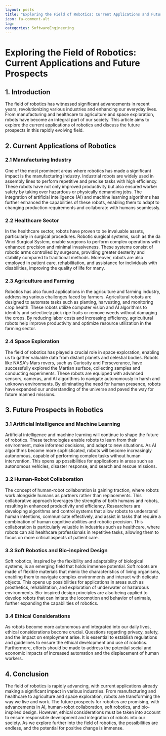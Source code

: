 ```yaml
---
layout: posts
title: "Exploring the Field of Robotics: Current Applications and Future Prospects"
icon: fa-comment-alt
tag: 
categories: SoftwareEngineering
---
```



# Exploring the Field of Robotics: Current Applications and Future Prospects

## 1. Introduction

The field of robotics has witnessed significant advancements in recent years, revolutionizing various industries and enhancing our everyday lives. From manufacturing and healthcare to agriculture and space exploration, robots have become an integral part of our society. This article aims to explore the current applications of robotics and discuss the future prospects in this rapidly evolving field.

## 2. Current Applications of Robotics

### 2.1 Manufacturing Industry

One of the most prominent areas where robotics has made a significant impact is the manufacturing industry. Industrial robots are widely used in assembly lines to perform repetitive and precise tasks with high efficiency. These robots have not only improved productivity but also ensured worker safety by taking over hazardous or physically demanding jobs. The integration of artificial intelligence (AI) and machine learning algorithms has further enhanced the capabilities of these robots, enabling them to adapt to changing production requirements and collaborate with humans seamlessly.

### 2.2 Healthcare Sector

In the healthcare sector, robots have proven to be invaluable assets, particularly in surgical procedures. Robotic surgical systems, such as the da Vinci Surgical System, enable surgeons to perform complex operations with enhanced precision and minimal invasiveness. These systems consist of robotic arms controlled by surgeons, providing greater dexterity and stability compared to traditional methods. Moreover, robots are also employed in patient care, rehabilitation, and assistance for individuals with disabilities, improving the quality of life for many.

### 2.3 Agriculture and Farming

Robotics has also found applications in the agriculture and farming industry, addressing various challenges faced by farmers. Agricultural robots are designed to automate tasks such as planting, harvesting, and monitoring crop health. These robots utilize computer vision and AI algorithms to identify and selectively pick ripe fruits or remove weeds without damaging the crops. By reducing labor costs and increasing efficiency, agricultural robots help improve productivity and optimize resource utilization in the farming sector.

### 2.4 Space Exploration

The field of robotics has played a crucial role in space exploration, enabling us to gather valuable data from distant planets and celestial bodies. Robots like NASA's Mars rovers, such as Curiosity and Perseverance, have successfully explored the Martian surface, collecting samples and conducting experiments. These robots are equipped with advanced sensors, cameras, and AI algorithms to navigate autonomously in harsh and unknown environments. By eliminating the need for human presence, robots have expanded our understanding of the universe and paved the way for future manned missions.

## 3. Future Prospects in Robotics

### 3.1 Artificial Intelligence and Machine Learning

Artificial intelligence and machine learning will continue to shape the future of robotics. These technologies enable robots to learn from their environment, make informed decisions, and adapt to new situations. As AI algorithms become more sophisticated, robots will become increasingly autonomous, capable of performing complex tasks without human intervention. This opens up possibilities for applications in areas such as autonomous vehicles, disaster response, and search and rescue missions.

### 3.2 Human-Robot Collaboration

The concept of human-robot collaboration is gaining traction, where robots work alongside humans as partners rather than replacements. This collaborative approach leverages the strengths of both humans and robots, resulting in enhanced productivity and efficiency. Researchers are developing algorithms and control systems that allow robots to understand human intentions, communicate effectively, and assist in tasks that require a combination of human cognitive abilities and robotic precision. This collaboration is particularly valuable in industries such as healthcare, where robots can aid healthcare professionals in repetitive tasks, allowing them to focus on more critical aspects of patient care.

### 3.3 Soft Robotics and Bio-inspired Design

Soft robotics, inspired by the flexibility and adaptability of biological systems, is an emerging field that holds immense potential. Soft robots are made of flexible materials that mimic the characteristics of living organisms, enabling them to navigate complex environments and interact with delicate objects. This opens up possibilities for applications in areas such as prosthetics, rehabilitation, and exploration of underwater or hazardous environments. Bio-inspired design principles are also being applied to develop robots that can imitate the locomotion and behavior of animals, further expanding the capabilities of robotics.

### 3.4 Ethical Considerations

As robots become more autonomous and integrated into our daily lives, ethical considerations become crucial. Questions regarding privacy, safety, and the impact on employment arise. It is essential to establish regulations and guidelines to ensure the ethical development and use of robotics. Furthermore, efforts should be made to address the potential social and economic impacts of increased automation and the displacement of human workers.

## 4. Conclusion

The field of robotics is rapidly advancing, with current applications already making a significant impact in various industries. From manufacturing and healthcare to agriculture and space exploration, robots are transforming the way we live and work. The future prospects for robotics are promising, with advancements in AI, human-robot collaboration, soft robotics, and bio-inspired design. However, ethical considerations must be taken into account to ensure responsible development and integration of robots into our society. As we explore further into the field of robotics, the possibilities are endless, and the potential for positive change is immense.